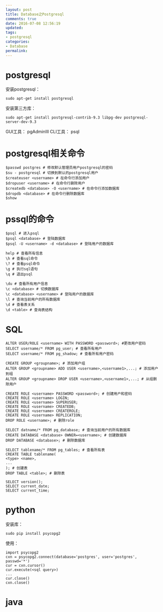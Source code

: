 ```yaml
---
layout: post
title: Database之Postgresql
comments: true
date: 2016-07-08 12:56:19
updated:
tags:
- postgresql
categories:
- Database
permalink:
---
```


# postgresql

安装postgresql：

    sudo apt-get install postgresql

安装第三方库：

    sudo apt-get install postgresql-contrib-9.3 libpg-dev postgresql-server-dev-9.3

GUI工具： pgAdminIII
CLI工具： psql

# postgresql相关命令

    $passwd postgres # 修改默认管理员用户postgresql的密码
    $su - postgresql # 切换到默认的postgresql用户
    $createuser <username> # 在命令行添加用户
    $dropuser <username> # 在命令行删除用户
    $createdb <database> -O <username> # 在命令行添加数据库
    $dropdb <database> # 在命令行删除数据库
    $show

# pssql的命令

    $psql # 进入psql
    $psql <database> # 登陆数据库
    $psql -U <username> -d <database> # 登陆用户的数据库

    help # 查看所有信息
    \h # 查看sql命令
    \? # 查看psql命令
    \g # 执行sql语句
    \q # 退出psql

    \du # 查看所有用户信息
    \c <database> # 切换数据库
    \c <database> <username> # 登陆用户的数据库
    \l # 查询当前用户的所有数据库
    \d # 查看表关系
    \d <table> # 查询表结构

# SQL

    ALTER USER/ROLE <username> WITH PASSWORD <password>; #更改用户密码
    SELECT username/* FROM pg_user; # 查看所有用户
    SELECT username/* FROM pg_shadow; # 查看所有用户密码

    CREATE GROUP <groupname>; # 添加用户组
    ALTER GROUP <groupname> ADD USER <username>,<username1>,...; # 添加用户到组
    ALTER GROUP <groupname> DROP USER <username>,<username1>,...; # 从组删除用户

    CREATE ROLE <username> PASSWORD <password>; # 创建用户和密码
    CREATE ROLE <username> LOGIN;
    CREATE ROLE <username> SUPERUSER;
    CREATE ROLE <username> CREATEDB;
    CREATE ROLE <username> CREATEROLE;
    CREATE ROLE <username> REPLICATION;
    DROP ROLE <username>; # 删除role

    SELECT datname/* FROM pg_database; # 查询当前用户的所有数据库
    CREATE DATABASE <database> OWNER=<username>; # 创建数据库
    DROP DATABASE <database>; # 删除数据库

    SELECT tablename/* FROM pg_tables; # 查看所有表
    CREATE TABLE tablename(
    <type> <name>,
    ...
    ); # 创建表
    DROP TABLE <table>; # 删除表

    SELECT version();
    SELECT current_date;
    SELECT current_time;

# python

安装库：

    sudo pip install psycopg2

使用：

    import psycopg2
    cxn = psycopg2.connect(database='postgres', user='postgres', passwd='*')
    cur = cxn.cursor()
    cur.execute(<sql query>)
    ...
    cur.close()
    cxn.close()

# java
